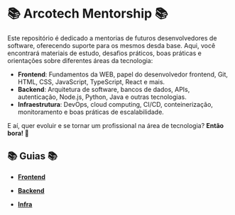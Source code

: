 # 📚 Arcotech Mentorship 📚

Este repositório é dedicado a mentorias de futuros desenvolvedores de software, oferecendo suporte para os mesmos desda base. Aqui, você encontrará materiais de estudo, desafios práticos, boas práticas e orientações sobre diferentes áreas da tecnologia:  

- **Frontend**: Fundamentos da WEB, papel do desenvolvedor frontend, Git, HTML, CSS, JavaScript, TypeScript, React e mais.  
- **Backend**: Arquitetura de software, bancos de dados, APIs, autenticação, Node.js, Python, Java e outras tecnologias.  
- **Infraestrutura**: DevOps, cloud computing, CI/CD, conteinerização, monitoramento e boas práticas de escalabilidade.  

E aí, quer evoluir e se tornar um profissional na área de tecnologia? <b> Então bora! </b>🚀

## 📚 Guias 📚

- **[Frontend](/docs/Front/index.md)**

- **[Backend](/docs/Back/index.md)**

- **[Infra](/docs/Infra/index.md)**

